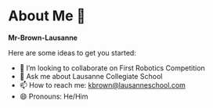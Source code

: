 # About Me 👋

**Mr-Brown-Lausanne**

Here are some ideas to get you started:

- 👯 I’m looking to collaborate on First Robotics Competition
- 💬 Ask me about Lausanne Collegiate School
- 📫 How to reach me: kbrown@lausanneschool.com
- 😄 Pronouns: He/Him
